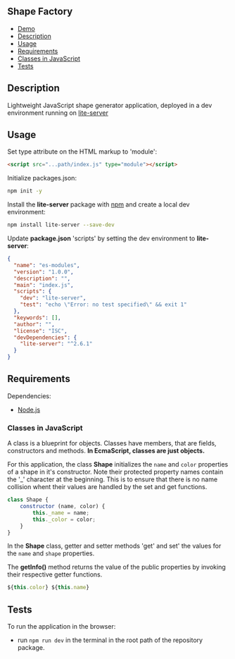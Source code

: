 ## Shape Factory

- [Demo](https://moorebarrett-jodiann.github.io/shape-factory/)
- [Description](#description)
- [Usage](#usage)
- [Requirements](#requirements)
- [Classes in JavaScript](#classes-in-javascript)
- [Tests](#tests)

## Description

Lightweight JavaScript shape generator application, deployed in a dev environment running on [lite-server](https://www.npmjs.com/package/light-server)


## Usage

Set type attribute on the HTML markup to 'module':

```html
<script src="...path/index.js" type="module"></script>
```

Initialize packages.json:

```sh
npm init -y
```

Install the **lite-server** package with [npm](https://www.npmjs.org/) and create a local dev environment:

```sh
npm install lite-server --save-dev
```

Update **package.json** 'scripts' by setting the dev environment to **lite-server**:

```json
{
  "name": "es-modules",
  "version": "1.0.0",
  "description": "",
  "main": "index.js",
  "scripts": {
    "dev": "lite-server",
    "test": "echo \"Error: no test specified\" && exit 1"
  },
  "keywords": [],
  "author": "",
  "license": "ISC",
  "devDependencies": {
    "lite-server": "^2.6.1"
  }
}
```

## Requirements

Dependencies:
- [Node.js](https://nodejs.org/)

### Classes in JavaScript

A class is a blueprint for objects. Classes have members, that are fields, constructors and methods.
**In EcmaScript, classes are just objects.**

For this application, the class **Shape** initializes the ```name``` and ```color``` properties of a shape in it's constructor. 
Note their protected property names contain the '_' character at the beginning. This is to ensure that there is no name collision whent their values
are handled by the set and get functions.

```js
class Shape {
    constructor (name, color) {
        this._name = name;
        this._color = color;
    }
}
```

In the **Shape** class, getter and setter methods 'get' and set' the values for the ```name``` and ```shape``` properties.

The **getInfo()** method returns the value of the public properties by invoking their respective getter functions. 
```js
${this.color} ${this.name}
```

## Tests

To run the application in the browser:

- run `npm run dev` in the terminal in the root path of the repository package.
